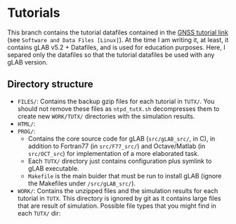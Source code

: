 # Tutorials

This branch contains the tutorial datafiles contained in the [GNSS tutorial link][1] (see `Software and Data Files [Linux]`). At the time I am writing it, at least, it contains gLAB v5.2 + Datafiles, and is used for education purposes. Here, I separed only the datafiles so that the tutorial datafiles be used with any gLAB version.

## Directory structure

- `FILES/`: Contains the backup gzip files for each tutorial in `TUTX/`. You should not remove these files as `ntpd_tutX.sh` decompresses them to create new `WORK/TUTX/` directories with the simulation results.
- `HTML/`:
- `PROG/`:
  - Contains the core source code for gLAB (`src/gLAB_src/`, in C), in addition to Fortran77 (in `src/F77_src/`) and Octave/Matlab (in `src/OCT_src`) for implementation of a more elaborated task.
  - Each `TUTX/` directory just contains configuration plus symlink to gLAB executable.
  - `Makefile` is the main buider that must be run to install gLAB (ignore the Makefiles under `/src/gLAB_src/`).
- `WORK/`: Contains the unzipped files and the simulation results for each tutorial in `TUTX`. This directory is ignored by git as it contains large files that are result of simulation. Possible file types that you might find in each `TUTX/` dir:

[1]: https://gage.upc.edu/486/gage/en/en/learning-materials/software-tools/glab-tool-suite-links/glab-tutorials/gnss-tutorials
